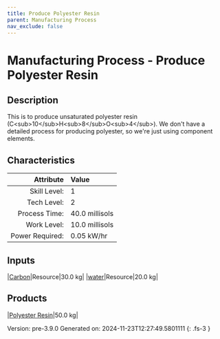 ```yaml
---
title: Produce Polyester Resin
parent: Manufacturing Process
nav_exclude: false
---
```

# Manufacturing Process - Produce Polyester Resin

## Description
&#10;&#9;&#9;&#9;This is to produce unsaturated polyester resin (C&lt;sub&gt;10&lt;/sub&gt;H&lt;sub&gt;8&lt;/sub&gt;O&lt;sub&gt;4&lt;/sub&gt;).&#10;&#9;&#9;&#9;We don&#39;t have a detailed process for producing polyester, so we&#39;re just using component elements.&#10;&#9;&#9;

## Characteristics

| Attribute      | Value |
|--------:|:------|
|Skill Level:|1|
|Tech Level:|2|
|Process Time:|40.0 millisols|
|Work Level:|10.0 millisols|
|Power Required:|0.05 kW/hr|

## Inputs

|[Carbon](../resource/carbon.html)|Resource|30.0 kg|
|[water](../resource/water.html)|Resource|20.0 kg|

## Products

|[Polyester Resin](../resource/polyester-resin.html)|50.0 kg|


Version: pre-3.9.0 Generated on: 2024-11-23T12:27:49.5801111
{: .fs-3 }

